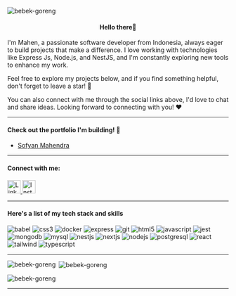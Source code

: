 <p align="left"> <img src="https://komarev.com/ghpvc/?username=bebek-goreng&label=Profile%20views&color=0e75b6&style=flat" alt="bebek-goreng" /> </p>
<h4 align="center">Hello there👋</h4>
<p>I'm Mahen, a passionate software developer from Indonesia, always eager to build projects that make a difference. I love working with technologies like Express Js, Node.js, and NestJS, and I'm constantly exploring new tools to enhance my work.

Feel free to explore my projects below, and if you find something helpful, don't forget to leave a star! 🌟

You can also connect with me through the social links above, I'd love to chat and share ideas. Looking forward to connecting with you! ❤️</p>


---

<h4>Check out the portfolio I'm building! 🌟</h4>

- [Sofyan Mahendra](https://sofyan-mahendra.vercel.app/)
 
 --- 

<h4 align="left">Connect with me:</h4>
<p align="left">
  <a href="https://linkedin.com/in/sofyan-mahendra" target="_blank">
    <img src="https://cdn2.iconfinder.com/data/icons/social-media-2285/512/1_Linkedin_unofficial_colored_svg-48.png" alt="LinkedIn" width="30" height="30"/>
  </a>
  
  <a href="https://instagram.com/bebekbetutuuuuuu" target="_blank">
    <img src="https://cdn2.iconfinder.com/data/icons/social-media-applications/64/social_media_applications_3-instagram-48.png" alt="Instagram" width="30" height="30"/>
  </a>
</p>

---

<h4 align="left">Here's a list of my tech stack and skills</h4>
<p align="left">
  <img src="https://img.shields.io/badge/Babel-F9DC3E?style=for-the-badge&logo=babel&logoColor=black" alt="babel" />
  <img src="https://img.shields.io/badge/CSS3-1572B6?style=for-the-badge&logo=css3&logoColor=white" alt="css3" />
  <img src="https://img.shields.io/badge/Docker-2496ED?style=for-the-badge&logo=docker&logoColor=white" alt="docker" />
  <img src="https://img.shields.io/badge/Express.js-404D59?style=for-the-badge&logo=express&logoColor=white" alt="express" />
  <img src="https://img.shields.io/badge/Git-F05032?style=for-the-badge&logo=git&logoColor=white" alt="git" />
  <img src="https://img.shields.io/badge/HTML5-E34F26?style=for-the-badge&logo=html5&logoColor=white" alt="html5" />
  <img src="https://img.shields.io/badge/JavaScript-F7DF1E?style=for-the-badge&logo=javascript&logoColor=black" alt="javascript" />
  <img src="https://img.shields.io/badge/Jest-C21325?style=for-the-badge&logo=jest&logoColor=white" alt="jest" />
  <img src="https://img.shields.io/badge/MongoDB-4EA94B?style=for-the-badge&logo=mongodb&logoColor=white" alt="mongodb" />
  <img src="https://img.shields.io/badge/MySQL-4479A1?style=for-the-badge&logo=mysql&logoColor=white" alt="mysql" />
  <img src="https://img.shields.io/badge/NestJS-E0234E?style=for-the-badge&logo=nestjs&logoColor=white" alt="nestjs" />
  <img src="https://img.shields.io/badge/Next.js-000000?style=for-the-badge&logo=next.js&logoColor=white" alt="nextjs" />
  <img src="https://img.shields.io/badge/Node.js-339933?style=for-the-badge&logo=node.js&logoColor=white" alt="nodejs" />
  <img src="https://img.shields.io/badge/PostgreSQL-336791?style=for-the-badge&logo=postgresql&logoColor=white" alt="postgresql" />
  <img src="https://img.shields.io/badge/React-20232A?style=for-the-badge&logo=react&logoColor=61DAFB" alt="react" />
  <img src="https://img.shields.io/badge/Tailwind_CSS-38B2AC?style=for-the-badge&logo=tailwind-css&logoColor=white" alt="tailwind" />
  <img src="https://img.shields.io/badge/TypeScript-3178C6?style=for-the-badge&logo=typescript&logoColor=white" alt="typescript" />
</p>

---

<p><img align="left" src="https://github-readme-stats.vercel.app/api/top-langs?username=bebek-goreng&show_icons=true&locale=en&layout=compact" alt="bebek-goreng" /></p>

<p>&nbsp;<img align="center" src="https://github-readme-stats.vercel.app/api?username=bebek-goreng&show_icons=true&locale=en" alt="bebek-goreng" /></p>

<p><img align="center" src="https://github-readme-streak-stats.herokuapp.com/?user=bebek-goreng&" alt="bebek-goreng" /></p>

---
